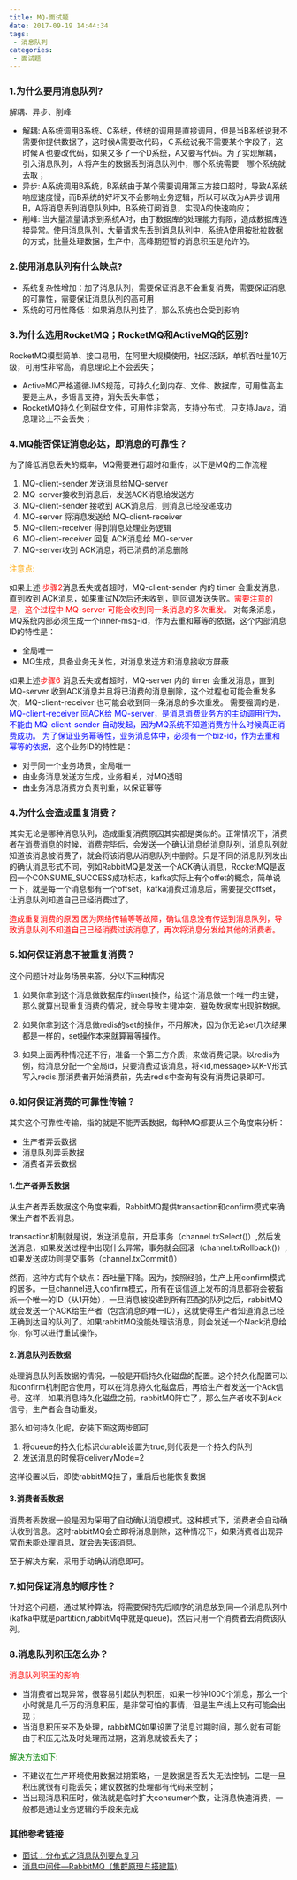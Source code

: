 ```yaml
---
title: MQ-面试题
date: 2017-09-19 14:44:34
tags:
 - 消息队列
categories:
 - 面试题
---
```


### 1.为什么要用消息队列?
解耦、异步、削峰

- 解耦: A系统调用B系统、C系统，传统的调用是直接调用，但是当B系统说我不需要你提供数据了，这时候A需要改代码，Ｃ系统说我不需要某个字段了，这时候Ａ也要改代码，如果又多了一个D系统，A又要写代码。为了实现解耦，引入消息队列，Ａ将产生的数据丢到消息队列中，哪个系统需要 哪个系统就去取；
- 异步: A系统调用B系统，B系统由于某个需要调用第三方接口超时，导致A系统响应速度慢，而B系统的好坏又不会影响业务逻辑，所以可以改为A异步调用B，A将消息丢到消息队列中，B系统订阅消息，实现A的快速响应；
- 削峰: 当大量流量请求到系统A时，由于数据库的处理能力有限，造成数据库连接异常。使用消息队列，大量请求先丢到消息队列中，系统A使用按批拉数据的方式，批量处理数据，生产中，高峰期短暂的消息积压是允许的。

### 2.使用消息队列有什么缺点?

- 系统复杂性增加：加了消息队列，需要保证消息不会重复消费，需要保证消息的可靠性，需要保证消息队列的高可用
- 系统的可用性降低：如果消息队列挂了，那么系统也会受到影响


### 3.为什么选用RocketMQ；RocketMQ和ActiveMQ的区别?
RocketMQ模型简单、接口易用，在阿里大规模使用，社区活跃，单机吞吐量10万级，可用性非常高，消息理论上不会丢失；

- ActiveMQ严格遵循JMS规范，可持久化到内存、文件、数据库，可用性高主要是主从，多语言支持，消失丢失率低；
- RocketMQ持久化到磁盘文件，可用性非常高，支持分布式，只支持Java，消息理论上不会丢失；

### 4.MQ能否保证消息必达，即消息的可靠性？
为了降低消息丢失的概率，MQ需要进行超时和重传，以下是MQ的工作流程

1. MQ-client-sender 发送消息给MQ-server
2. MQ-server接收到消息后，发送ACK消息给发送方
3. MQ-client-sender 接收到 ACK消息后，则消息已经投递成功
4. MQ-server 将消息发送给 MQ-client-receiver
5. MQ-client-receiver 得到消息处理业务逻辑
6. MQ-client-receiver 回复 ACK消息给 MQ-server
7. MQ-server收到 ACK消息，将已消费的消息删除

<font color=orange>注意点:</font>

如果上述 <font color=red>步骤2</font>消息丢失或者超时，MQ-client-sender 内的 timer 会重发消息，直到收到 ACK消息，如果重试N次后还未收到，则回调发送失败。<font color=red>需要注意的是，这个过程中 MQ-server 可能会收到同一条消息的多次重发。</font>
对每条消息，MQ系统内部必须生成一个inner-msg-id，作为去重和幂等的依据，这个内部消息ID的特性是：

- 全局唯一
- MQ生成，具备业务无关性，对消息发送方和消息接收方屏蔽

如果上述<font color=red>步骤6</font> 消息丢失或者超时，MQ-server 内的 timer 会重发消息，直到 MQ-server 收到ACK消息并且将已消费的消息删除，这个过程也可能会重发多次，MQ-client-receiver 也可能会收到同一条消息的多次重发。
需要强调的是，<font color=blue>MQ-client-receiver 回ACK给 MQ-server，是消息消费业务方的主动调用行为，不能由 MQ-client-sender 自动发起，因为MQ系统不知道消费方什么时候真正消费成功。
为了保证业务幂等性，业务消息体中，必须有一个biz-id，作为去重和幂等的依据</font>，这个业务ID的特性是：

- 对于同一个业务场景，全局唯一
- 由业务消息发送方生成，业务相关，对MQ透明
- 由业务消息消费方负责判重，以保证幂等



### 4.为什么会造成重复消费？

其实无论是哪种消息队列，造成重复消费原因其实都是类似的。正常情况下，消费者在消费消息的时候，消费完毕后，会发送一个确认消息给消息队列，消息队列就知道该消息被消费了，就会将该消息从消息队列中删除。只是不同的消息队列发出的确认消息形式不同，例如RabbitMQ是发送一个ACK确认消息，RocketMQ是返回一个CONSUME_SUCCESS成功标志，kafka实际上有个offet的概念，简单说一下，就是每一个消息都有一个offset，kafka消费过消息后，需要提交offset，让消息队列知道自己已经消费过了。

<font color=red>造成重复消费的原因:因为网络传输等等故障，确认信息没有传送到消息队列，导致消息队列不知道自己已经消费过该消息了，再次将消息分发给其他的消费者。</font> 


### 5.如何保证消息不被重复消费？

这个问题针对业务场景来答，分以下三种情况
1. 如果你拿到这个消息做数据库的insert操作，给这个消息做一个唯一的主键，那么就算出现重复消费的情况，就会导致主键冲突，避免数据库出现脏数据。

2. 如果你拿到这个消息做redis的set的操作，不用解决，因为你无论set几次结果都是一样的，set操作本来就算幂等操作。
3. 如果上面两种情况还不行，准备一个第三方介质，来做消费记录。以redis为例，给消息分配一个全局id，只要消费过该消息，将<id,message>以K-V形式写入redis.那消费者开始消费前，先去redis中查询有没有消费记录即可。

### 6.如何保证消费的可靠性传输？

其实这个可靠性传输，指的就是不能弄丢数据，每种MQ都要从三个角度来分析：
- 生产者弄丢数据
- 消息队列弄丢数据
- 消费者弄丢数据

#### 1.生产者弄丢数据
从生产者弄丢数据这个角度来看，RabbitMQ提供transaction和confirm模式来确保生产者不丢消息。

transaction机制就是说，发送消息前，开启事务（channel.txSelect()）,然后发送消息，如果发送过程中出现什么异常，事务就会回滚（channel.txRollback()）,如果发送成功则提交事务（channel.txCommit()）


然而，这种方式有个缺点：吞吐量下降。因为，按照经验，生产上用confirm模式的居多。一旦channel进入confirm模式，所有在该信道上发布的消息都将会被指派一个唯一的ID（从1开始），一旦消息被投递到所有匹配的队列之后，rabbitMQ就会发送一个ACK给生产者（包含消息的唯一ID），这就使得生产者知道消息已经正确到达目的队列了。如果rabbitMQ没能处理该消息，则会发送一个Nack消息给你，你可以进行重试操作。

#### 2.消息队列丢数据

处理消息队列丢数据的情况，一般是开启持久化磁盘的配置。这个持久化配置可以和confirm机制配合使用，可以在消息持久化磁盘后，再给生产者发送一个Ack信号。这样，如果消息持久化磁盘之前，rabbitMQ阵亡了，那么生产者收不到Ack信号，生产者会自动重发。

那么如何持久化呢，安装下面这两步即可

1. 将queue的持久化标识durable设置为true,则代表是一个持久的队列
2. 发送消息的时候将deliveryMode=2

这样设置以后，即使rabbitMQ挂了，重启后也能恢复数据

#### 3.消费者丢数据

消费者丢数据一般是因为采用了自动确认消息模式。这种模式下，消费者会自动确认收到信息。这时rabbitMQ会立即将消息删除，这种情况下，如果消费者出现异常而未能处理消息，就会丢失该消息。

至于解决方案，采用手动确认消息即可。


### 7.如何保证消息的顺序性？

针对这个问题，通过某种算法，将需要保持先后顺序的消息放到同一个消息队列中(kafka中就是partition,rabbitMq中就是queue)。然后只用一个消费者去消费该队列。


### 8.消息队列积压怎么办？
<font color=red>消息队列积压的影响:</font>
- 当消费者出现异常，很容易引起队列积压，如果一秒钟1000个消息，那么一个小时就是几千万的消息积压，是非常可怕的事情，但是生产线上又有可能会出现；
- 当消息积压来不及处理，rabbitMQ如果设置了消息过期时间，那么就有可能由于积压无法及时处理而过期，这消息就被丢失了；

<font color=green>解决方法如下:</font>

- 不建议在生产环境使用数据过期策略，一是数据是否丢失无法控制，二是一旦积压就很有可能丢失；建议数据的处理都有代码来控制；
- 当出现消息积压时，做法就是临时扩大consumer个数，让消息快速消费，一般都是通过业务逻辑的手段来完成



### 其他参考链接

- [面试：分布式之消息队列要点复习](https://segmentfault.com/a/1190000015301449)
- [消息中间件—RabbitMQ（集群原理与搭建篇)](https://www.jianshu.com/p/6376936845ff)